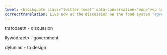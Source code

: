 ```yaml
---
tweet: <blockquote class="twitter-tweet" data-conversation="none"><p lang="cy" dir="ltr">YN FYW nawr yn y drafodaeth ar systemau bwyd <a href="https://twitter.com/hashtag/AdferiadGwyrddCymru?src=hash&amp;ref_src=twsrc%5Etfw">#AdferiadGwyrddCymru</a>. “Mae angen arweinyddiaeth drawsadrannol o&#39;r llywodraeth yng Nghymru i ddylunio system fwyd sy’n darparu iechyd planedol a dynol” meddai <a href="https://twitter.com/Shea_DJones?ref_src=twsrc%5Etfw">@Shea_DJones</a>. <a href="https://twitter.com/hashtag/rethinkingfoodcymru?src=hash&amp;ref_src=twsrc%5Etfw">#rethinkingfoodcymru</a> <a href="https://t.co/pLmrhhENOJ">pic.twitter.com/pLmrhhENOJ</a></p>&mdash; WWF Cymru 🌏 (@WWFCymru) <a href="https://twitter.com/WWFCymru/status/1285529399018885121?ref_src=twsrc%5Etfw">July 21, 2020</a></blockquote> <script async src="https://platform.twitter.com/widgets.js" charset="utf-8"></script>
correcttranslation: Live now at the discussion on the food system '#greenrecoverywales'. "We need cross-departmental government leadership in Wales to design a food system that delivers planetary and human health" said @Shea_DJones '#rethinkingfoodcymru'
---
```

trafodaeth - discussion

llywodraeth - government

dyluniad - to design 

